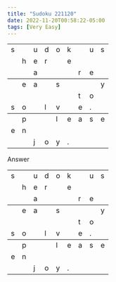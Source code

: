 ```yaml
---
title: "Sudoku 221120"
date: 2022-11-20T00:58:22-05:00
tags: [Very Easy]
---
```

<main class="flex-shrink-0">
  <div class="container">
    <div class="py-3 mx-auto" style="max-width: 340px;">

  <div class="row">
  <table class="mx-auto table border border-dark">
    <colgroup><col><col><col>
    <colgroup><col><col><col>
    <colgroup><col><col><col>
    <tbody>
      <tr> <td> s <td>   <td> u <td> d <td> o <td> k <td>   <td> u <td> s
      <tr> <td>   <td> h <td> e <td> r <td>   <td> e <td>   <td>   <td>
      <tr> <td>   <td>   <td> a <td>   <td>   <td>   <td> r <td> e <td> 
    <tbody>
      <tr> <td>   <td> e <td> a <td>   <td> s <td>   <td>   <td>   <td> y
      <tr> <td>   <td>   <td>   <td>   <td>   <td>   <td> t <td> o <td>
      <tr> <td> s <td> o <td>   <td> l <td> v <td>   <td> e <td> . <td> 
    <tbody>
      <tr> <td>   <td> p <td>   <td>   <td> l <td> e <td> a <td> s <td> e 
      <tr> <td> e <td> n <td>   <td>   <td>   <td>   <td>   <td>   <td>
      <tr> <td>   <td>   <td> j <td> o <td> y <td> . <td>   <td>   <td> 
  </table>
  </div>
</div>

</div>



Answer
<table class="mx-auto">
  <colgroup><col><col><col>
  <colgroup><col><col><col>
  <colgroup><col><col><col>
  <tbody>
   <tr> <td> s <td>   <td> u <td> d <td> o <td> k <td>   <td> u <td> s
   <tr> <td>   <td> h <td> e <td> r <td>   <td> e <td>   <td>   <td>
   <tr> <td>   <td>   <td> a <td>   <td>   <td>   <td> r <td> e <td> 
  <tbody>
   <tr> <td>   <td> e <td> a <td>   <td> s <td>   <td>   <td>   <td> y
   <tr> <td>   <td>   <td>   <td>   <td>   <td>   <td> t <td> o <td>
   <tr> <td> s <td> o <td>   <td> l <td> v <td>   <td> e <td> . <td> 
  <tbody>
   <tr> <td>   <td> p <td>   <td>   <td> l <td> e <td> a <td> s <td> e 
   <tr> <td> e <td> n <td>   <td>   <td>   <td>   <td>   <td>   <td>
   <tr> <td>   <td>   <td> j <td> o <td> y <td> . <td>   <td>   <td> 
</table>
